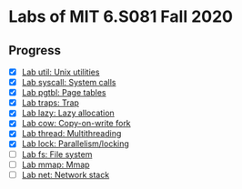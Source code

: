 # Labs of MIT 6.S081 Fall 2020

## Progress

- [x] [Lab util: Unix utilities](https://github.com/Chen-Dixi/xv6-labs-2020/tree/util)
- [x] [Lab syscall: System calls](https://github.com/Chen-Dixi/xv6-labs-2020/tree/syscall)
- [x] [Lab pgtbl: Page tables](https://github.com/Chen-Dixi/xv6-labs-2020/tree/pgtbl)
- [x] [Lab traps: Trap](https://github.com/Chen-Dixi/xv6-labs-2020/tree/traps)
- [x] [Lab lazy: Lazy allocation](https://github.com/Chen-Dixi/xv6-labs-2020/tree/lazy)
- [x] [Lab cow: Copy-on-write fork](https://github.com/Chen-Dixi/xv6-labs-2020/tree/cow)
- [x] [Lab thread: Multithreading](https://github.com/Chen-Dixi/xv6-labs-2020/tree/thread)
- [x] [Lab lock: Parallelism/locking](https://github.com/Chen-Dixi/xv6-labs-2020/tree/lock)
- [ ] [Lab fs: File system](https://github.com/Chen-Dixi/xv6-labs-2020/tree/fs)
- [ ] [Lab mmap: Mmap](https://github.com/Chen-Dixi/xv6-labs-2020/tree/mmap)
- [ ] [Lab net: Network stack](https://github.com/Chen-Dixi/xv6-labs-2020/tree/net)